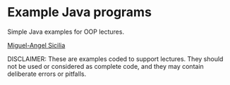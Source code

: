 
# Example Java programs

Simple Java examples for OOP lectures.

[Miguel-Angel Sicilia](https://msicilia.github.io/)
 
DISCLAIMER: These are examples coded to support lectures. They should not be used or considered as complete code, and they may contain deliberate errors or pitfalls.